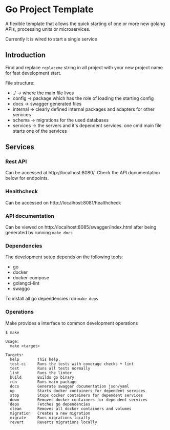 # Go Project Template
A flexible template that allows the quick starting of one or more new golang APIs, processing units or microservices.

Currently it is wired to start a single service 
## Introduction
Find and replace `replaceme` string in all project with your new project name for fast development start.

File structure: 

- ./ -> where the main file lives
- config -> package which has the role of loading the starting config
- docs -> swagger generated files
- internal -> clearly defined internal packages and adapters for other services
- schema -> migrations for the used databases
- services -> the servers and it's dependent services. one cmd main file starts one of the services

## Services 

### Rest API
Can be accessed at http://localhost:8080/. Check the API documentation below for endpoints.
### Healthcheck
Can be accessed on http://localhost:8081/healthcheck
### API documentation 
Can be viewed on http://localhost:8085/swagger/index.html after being generated by running `make docs`


### Dependencies

The development setup depends on the following tools:

- go
- docker
- docker-compose
- golangci-lint
- swaggo

To install all go dependencies run `make deps`

### Operations

Make provides a interface to common development operations

```
$ make

Usage:
  make <target>

Targets:
  help        This help.
  test-ci     Runs the tests with coverage checks + lint
  test        Runs all tests normally
  lint        Runs the linter
  build       Builds go binary
  run         Runs main package
  docs        Generate swagger documentation json/yaml
  up          Starts docker containers for dependent services
  stop        Stops docker containers for dependent services
  down        Removes docker containers for dependent services
  deps        Fetches go dependencies
  clean       Removes all docker containers and volumes
  migration   Creates a new migration
  migrate     Runs migrations locally
  revert      Reverts migrations locally
  ```
